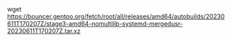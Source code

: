 wget https://bouncer.gentoo.org/fetch/root/all/releases/amd64/autobuilds/20230611T170207Z/stage3-amd64-nomultilib-systemd-mergedusr-20230611T170207Z.tar.xz
